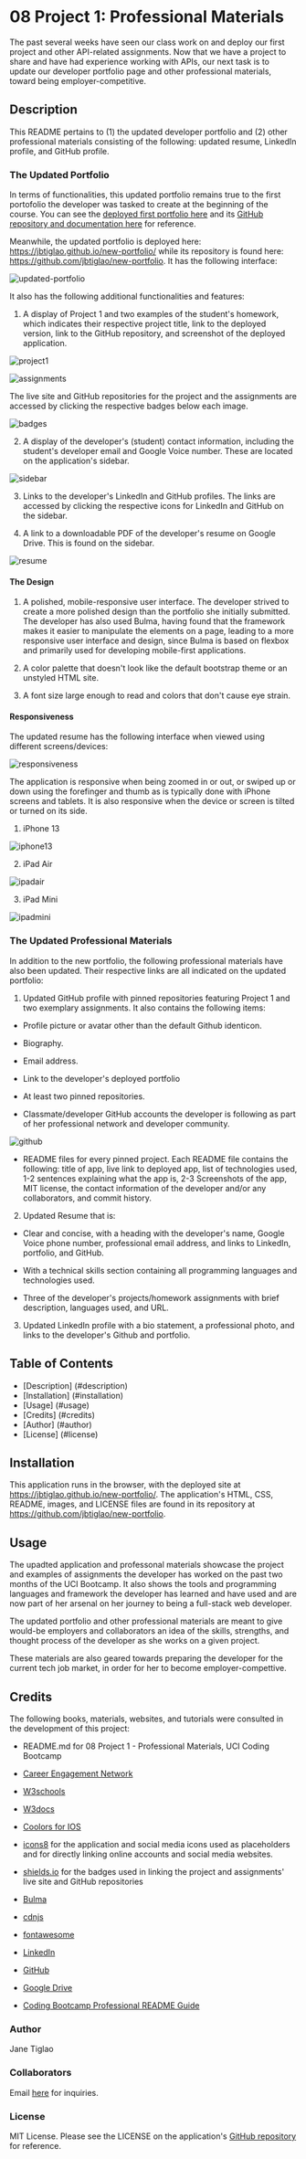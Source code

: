 # 08 Project 1: Professional Materials

The past several weeks have seen our class work on and deploy our first project and other API-related assignments. Now that we have a project to share and have had experience working with APIs, our next task is to update our developer portfolio page and other professional materials, toward being employer-competitive.

## Description

This README pertains to (1) the updated developer portfolio and (2) other professional materials consisting of the following: updated resume, LinkedIn profile, and GitHub profile.

### The Updated Portfolio
In terms of functionalities, this updated portfolio remains true to the first portofolio the developer was tasked to create at the beginning of the course. You can see the [deployed first portfolio here](https://jbtiglao.github.io/portfolio/) and its [GitHub repository and documentation here](https://github.com/jbtiglao/portfolio) for reference.

Meanwhile, the updated portfolio is deployed here: https://jbtiglao.github.io/new-portfolio/ while its repository is found here: https://github.com/jbtiglao/new-portfolio. It has the following interface:

![updated-portfolio](/assets/images/pic1_interface.png)

It also has the following additional functionalities and features:

1. A display of Project 1 and two examples of the student's homework, which indicates their respective project title, link to the deployed version, link to the GitHub repository, and screenshot of the deployed application. 

![project1](/assets/images/pic2_project.png)

![assignments](/assets/images/pic3_assignments.png)

The live site and GitHub repositories for the project and the assignments are accessed by clicking the respective badges below each image. 

![badges](/assets/images/pic4_badges.png)

2. A display of the developer's (student) contact information, including the student's developer email and Google Voice number. These are located on the application's sidebar.

![sidebar](/assets/images/pic5_sidebar.png)

3. Links to the developer's LinkedIn and GitHub profiles. The links are accessed by clicking the respective icons for LinkedIn and GitHub on the sidebar.

4. A link to a downloadable PDF of the developer's resume on Google Drive. This is found on the sidebar.

![resume](/assets/images/pic6_resumelink.png)

#### The Design

1. A polished, mobile-responsive user interface. The developer strived to create a more polished design than the portfolio she initially submitted. The developer has also used Bulma, having found that the framework makes it easier to manipulate the elements on a page, leading to a more responsive user interface and design, since Bulma is based on flexbox and primarily used for developing mobile-first applications.

2. A color palette that doesn't look like the default bootstrap theme or an unstyled HTML site.

3. A font size large enough to read and colors that don't cause eye strain.


#### Responsiveness

The updated resume has the following interface when viewed using different screens/devices:

![responsiveness](/assets/images/pic8_responsiveness.png)

The application is responsive when being zoomed in or out, or swiped up or down using the forefinger and thumb as is typically done with iPhone screens and tablets. It is also responsive when the device or screen is tilted or turned on its side.

1. iPhone 13

![iphone13](/assets/images/pic9_iphone.png)


2. iPad Air

![ipadair](/assets/images/pic10_ipadair.png)


3. iPad Mini

![ipadmini](/assets/images/pic11_ipadmini.png)


### The Updated Professional Materials

In addition to the new portfolio, the following professional materials have also been updated. Their respective links are all indicated on the updated portfolio:

1. Updated GitHub profile with pinned repositories featuring Project 1 and two exemplary assignments. It also contains the following items: 

*	Profile picture or avatar other than the default Github identicon. 

*	Biography.

* 	Email address. 

*	Link to the developer's deployed portfolio

*	At least two pinned repositories.

*	Classmate/developer GitHub accounts the developer is following as part of her professional network and developer community. 

![github](/assets/images/pic7_github.png)

*	README files for every pinned project. Each README file contains the following: title of app, live link to deployed app, list of technologies used, 1-2 sentences explaining what the app is, 2-3 Screenshots of the app, MIT license, the contact information of the developer and/or any collaborators, and commit history.

2. Updated Resume that is:
*	Clear and concise, with a heading with the developer's name, Google Voice phone number, professional email address, and links to LinkedIn, portfolio, and GitHub. 

*	With a technical skills section containing all programming languages and technologies used.

*	Three of the developer's projects/homework assignments with brief description, languages used, and URL.


3. Updated LinkedIn profile with a bio statement, a professional photo, and links to the developer's Github and portfolio.

## Table of Contents

- [Description] (#description)
- [Installation] (#installation)
- [Usage] (#usage)
- [Credits] (#credits)
- [Author] (#author)
- [License] (#license)


## Installation

This application runs in the browser, with the deployed site at  https://jbtiglao.github.io/new-portfolio/. The application's HTML, CSS, README, images, and LICENSE files are found in its repository at https://github.com/jbtiglao/new-portfolio. 

## Usage

The upadted application and professonal materials showcase the project and examples of assignments the developer has worked on the past two months of the UCI Bootcamp. It also shows the tools and programming languages and framework the developer has learned and have used and are now part of her arsenal on her journey to being a full-stack web developer.

The updated portfolio and other professional materials are meant to give would-be employers and collaborators an idea of the skills, strengths, and thought process of the developer as she works on a given project.

These materials are also geared towards preparing the developer for the current tech job market, in order for her to become employer-compettive. 

## Credits

The following books, materials, websites, and tutorials were consulted in the development of this project:

- README.md for 08 Project 1 - Professional Materials, UCI Coding Bootcamp 

- [Career Engagement Network](https://careernetwork.2u.com/)

- [W3schools](https://www.w3schools.com)

- [W3docs](https://www.w3docs.com)

- [Coolors for IOS](https://www.coolors.co)

- [icons8](https://icons8.com/) for the application and social media icons used as placeholders and for directly linking online accounts and social media websites.

- [shields.io](https://shields.io/) for the badges used in linking the project and assignments' live site and GitHub repositories

- [Bulma](https://bulma.io/)

- [cdnjs](https://cdnjs.com)

- [fontawesome](https://fontawesome.com/)

- [LinkedIn](https://www.linkedin.com)

- [GitHub](https://www.github.com)

- [Google Drive](https://www.drive.google.com)

- [Coding Bootcamp Professional README Guide](httpss://coding-boot-camp.github.io/full-stack/github/professional-readme-guide)

### Author
Jane Tiglao

### Collaborators
Email [here](janeytiglao@gmail.com) for inquiries. 

### License
MIT License. Please see the LICENSE on the application's [GitHub repository](https://github.com/jbtiglao/new-portfolio) for reference. 

